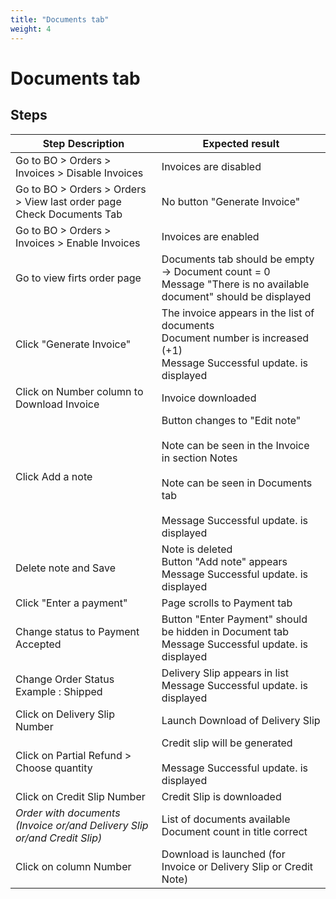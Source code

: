 ```yaml
---
title: "Documents tab"
weight: 4
---
```


# Documents tab
## Steps
| Step Description | Expected result |
| ----- | ----- |
| Go to BO > Orders > Invoices > Disable Invoices | Invoices are disabled |
| Go to BO > Orders > Orders > View last order page<br>Check Documents Tab | No button "Generate Invoice" |
| Go to BO > Orders > Invoices > Enable Invoices | Invoices are enabled |
| Go to view firts order page | Documents tab should be empty -> Document count = 0<br>Message "There is no available document" should be displayed |
| Click "Generate Invoice" | The invoice appears in the list of documents<br>Document number is increased (+1)<br>Message Successful update. is displayed |
| Click on Number column to Download Invoice | Invoice downloaded |
| Click Add a note | Button changes to "Edit note"<br><br>Note can be seen in the Invoice in section Notes<br><br>Note can be seen in Documents tab<br><br>Message Successful update. is displayed |
| Delete note and Save | Note is deleted<br>Button "Add note" appears<br>Message Successful update. is displayed |
| Click "Enter a payment" | Page scrolls to Payment tab |
| Change status to Payment Accepted | Button "Enter Payment" should be hidden in Document tab<br>Message Successful update. is displayed |
| Change Order Status<br>Example : Shipped | Delivery Slip appears in list<br>Message Successful update. is displayed |
| Click on Delivery Slip Number | Launch Download of Delivery Slip |
| Click on Partial Refund > Choose quantity | Credit slip will be generated<br><br>Message Successful update. is displayed |
| Click on Credit Slip Number | Credit Slip is downloaded |
| *Order with documents (Invoice or/and Delivery Slip or/and Credit Slip)* | List of documents available<br>Document count in title correct |
| Click on column Number | Download is launched (for Invoice or Delivery Slip or Credit Note) |
